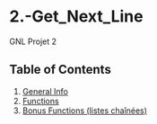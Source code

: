 # 2.-Get_Next_Line  
GNL Projet 2  

## Table of Contents
1. [General Info](#general-info)
2. [Functions](#Functions)
3. [Bonus Functions (listes chaînées)](#Bonus-Functions)
